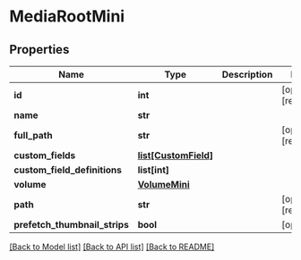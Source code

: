 # MediaRootMini

## Properties

Name | Type | Description | Notes
------------ | ------------- | ------------- | -------------
**id** | **int** |  | [optional] [readonly] 
**name** | **str** |  | 
**full_path** | **str** |  | [optional] [readonly] 
**custom_fields** | [**list[CustomField]**](CustomField.md) |  | 
**custom_field_definitions** | **list[int]** |  | 
**volume** | [**VolumeMini**](VolumeMini.md) |  | 
**path** | **str** |  | [optional] [readonly] 
**prefetch_thumbnail_strips** | **bool** |  | [optional] 

[[Back to Model list]](../#documentation-for-models) [[Back to API list]](../#documentation-for-api-endpoints) [[Back to README]](../)


